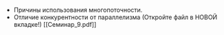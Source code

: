 - Причины использования многопоточности.
- Отличие конкурентности от параллелизма
(Откройте файл в НОВОЙ вкладке!) [[Семинар_9.pdf]]